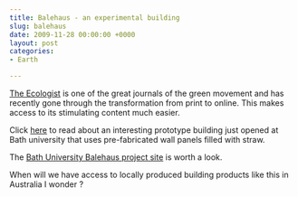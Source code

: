 ```yaml
---
title: Balehaus - an experimental building
slug: balehaus
date: 2009-11-28 00:00:00 +0000
layout: post
categories: 
- Earth

---
```

[The Ecologist][theecologist] is one of the great journals of the green movement and has recently gone through the transformation from print to online. This makes access to its stimulating content much easier.

Click [here][theecologist 2] to read about an interesting prototype building just opened at Bath university that uses pre-fabricated wall panels filled with straw.

The [Bath University Balehaus project site][bath] is worth a look.

When will we have access to locally produced building products like this in Australia I wonder ?

[bath]: http://www.bath.ac.uk/features/balehaus/
[theecologist]: http://www.theecologist.org/
[theecologist 2]: http://www.theecologist.org/take_action/campaigns/366413/using_compressed_straw_as_the_ultimate_eco_building_material.html
